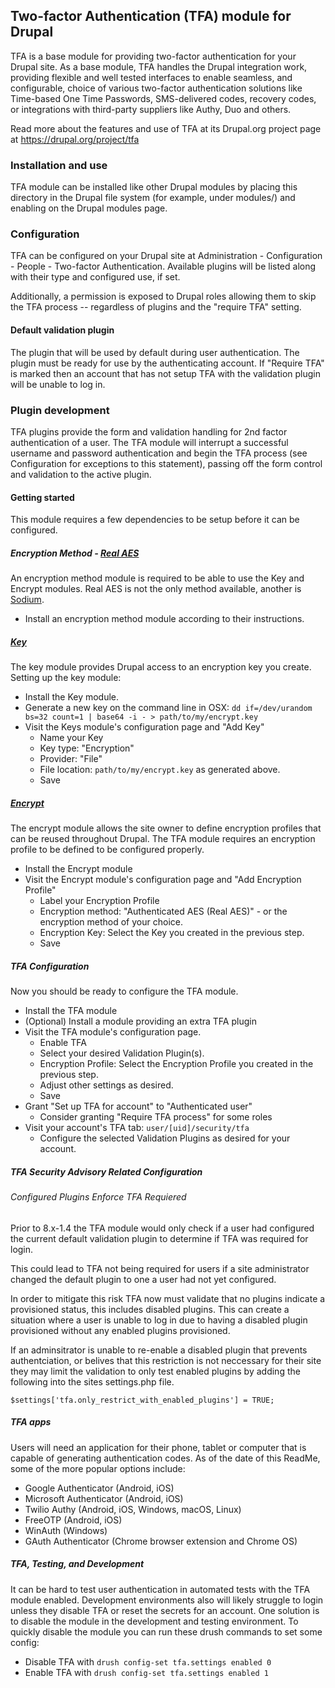 ## Two-factor Authentication (TFA) module for Drupal

TFA is a base module for providing two-factor authentication for your Drupal
site. As a base module, TFA handles the Drupal integration work,
providing flexible and well tested interfaces to enable seamless, and
configurable, choice of various two-factor authentication solutions like
Time-based One Time Passwords, SMS-delivered codes, recovery codes, or
integrations with third-party suppliers like Authy, Duo and others.

Read more about the features and use of TFA at its Drupal.org project page at
https://drupal.org/project/tfa

### Installation and use

TFA module can be installed like other Drupal modules by placing this directory
in the Drupal file system (for example, under modules/) and enabling on
the Drupal modules page.

### Configuration

TFA can be configured on your Drupal site at Administration - Configuration -
People - Two-factor Authentication. Available plugins will be listed along with
their type and configured use, if set.

Additionally, a permission is exposed to Drupal roles allowing them to skip the
TFA process -- regardless of plugins and the "require TFA" setting.

#### Default validation plugin

The plugin that will be used by default during user authentication. The plugin
must be ready for use by the authenticating account. If "Require TFA" is marked
then an account that has not setup TFA with the validation plugin will be unable
to log in.

### Plugin development

TFA plugins provide the form and validation handling for 2nd factor
authentication of a user. The TFA module will interrupt a successful username
and password authentication and begin the TFA process (see Configuration for
exceptions to this statement), passing off the form control and validation to
the active plugin.

#### Getting started

This module requires a few dependencies to be setup before it can be configured.

##### Encryption Method - [Real AES](https://www.drupal.org/project/real_aes)

An encryption method module is required to be able to use the Key and Encrypt
modules. Real AES is not the only method available, another is [Sodium](https://www.drupal.org/project/sodium).

* Install an encryption method module according to their instructions.

##### [Key](https://www.drupal.org/project/key)

The key module provides Drupal access to an encryption key you create. Setting
up the key module:

* Install the Key module.
* Generate a new key on the command line in OSX:
    `dd if=/dev/urandom bs=32 count=1 | base64 -i - > path/to/my/encrypt.key`
* Visit the Keys module's configuration page and "Add Key"
    * Name your Key
    * Key type: "Encryption"
    * Provider: "File"
    * File location: `path/to/my/encrypt.key` as generated above.
    * Save

##### [Encrypt](https://www.drupal.org/project/encrypt)

The encrypt module allows the site owner to define encryption profiles that
can be reused throughout Drupal. The TFA module requires an encryption profile
to be defined to be configured properly.

* Install the Encrypt module
* Visit the Encrypt module's configuration page and "Add Encryption Profile"
    * Label your Encryption Profile
    * Encryption method: "Authenticated AES (Real AES)" - or the encryption
      method of your choice.
    * Encryption Key: Select the Key you created in the previous step.
    * Save

##### TFA Configuration

Now you should be ready to configure the TFA module.

* Install the TFA module
* (Optional) Install a module providing an extra TFA plugin
* Visit the TFA module's configuration page.
    * Enable TFA
    * Select your desired Validation Plugin(s).
    * Encryption Profile: Select the Encryption Profile you created in the
      previous step.
    * Adjust other settings as desired.
    * Save
* Grant "Set up TFA for account" to "Authenticated user"
    * Consider granting "Require TFA process" for some roles
* Visit your account's TFA tab: `user/[uid]/security/tfa`
    * Configure the selected Validation Plugins as desired for your account.

##### TFA Security Advisory Related Configuration

###### Configured Plugins Enforce TFA Requiered
Prior to 8.x-1.4 the TFA module would only check if a user had configured the
current default validation plugin to determine if TFA was required for login.

This could lead to TFA not being required for users if a site administrator
changed the default plugin to one a user had not yet configured.

In order to mitigate this risk TFA now must validate that no plugins indicate
a provisioned status, this includes disabled plugins. This can create a
situation where a user is unable to log in due to having a disabled plugin
provisioned without any enabled plugins provisioned.

If an adminsitrator is unable to re-enable a disabled plugin that prevents
authentciation, or belives that this restriction is not neccessary for their
site they may limit the validation to only test enabled plugins by adding the
following into the sites settings.php file.

`$settings['tfa.only_restrict_with_enabled_plugins'] = TRUE;`

##### TFA apps
Users will need an application for their phone, tablet or computer that is
capable of generating authentication codes.  As of the date of this ReadMe,
some of the more popular options include:
  * Google Authenticator (Android, iOS)
  * Microsoft Authenticator (Android, iOS)
  * Twilio Authy (Android, iOS, Windows, macOS, Linux)
  * FreeOTP (Android, iOS)
  * WinAuth (Windows)
  * GAuth Authenticator (Chrome browser extension and Chrome OS)

##### TFA, Testing, and Development

It can be hard to test user authentication in automated tests with the TFA
module enabled. Development environments also will likely struggle to login
unless they disable TFA or reset the secrets for an account. One solution is
to disable the module in the development and testing environment. To quickly
disable the module you can run these drush commands to set some config:

* Disable TFA with `drush config-set tfa.settings enabled 0`
* Enable TFA with `drush config-set tfa.settings enabled 1`
